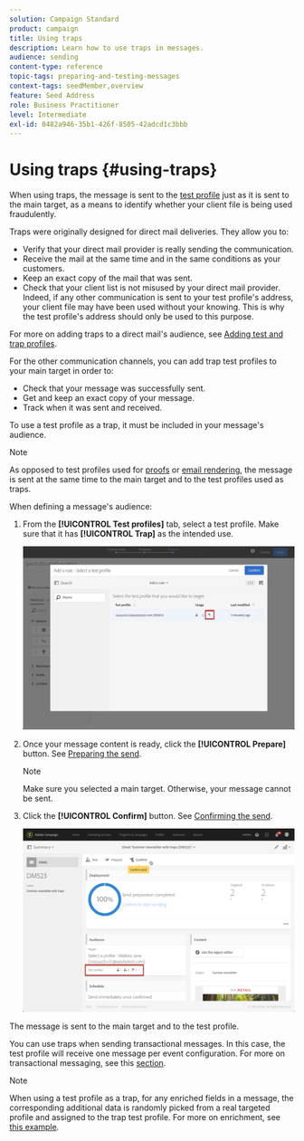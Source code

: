 ```yaml
---
solution: Campaign Standard
product: campaign
title: Using traps
description: Learn how to use traps in messages.
audience: sending
content-type: reference
topic-tags: preparing-and-testing-messages
context-tags: seedMember,overview
feature: Seed Address
role: Business Practitioner
level: Intermediate
exl-id: 0482a946-35b1-426f-8505-42adcd1c3bbb
---
```

# Using traps {#using-traps}

When using traps, the message is sent to the [test profile](../../audiences/using/managing-test-profiles.md) just as it is sent to the main target, as a means to identify whether your client file is being used fraudulently.

Traps were originally designed for direct mail deliveries. They allow you to:

* Verify that your direct mail provider is really sending the communication.
* Receive the mail at the same time and in the same conditions as your customers.
* Keep an exact copy of the mail that was sent.
* Check that your client list is not misused by your direct mail provider. Indeed, if any other communication is sent to your test profile's address, your client file may have been used without your knowing. This is why the test profile's address should only be used to this purpose.

 For more on adding traps to a direct mail's audience, see [Adding test and trap profiles](../../channels/using/defining-the-direct-mail-audience.md#adding-test-and-trap-profiles).

For the other communication channels, you can add trap test profiles to your main target in order to:

* Check that your message was successfully sent.
* Get and keep an exact copy of your message.
* Track when it was sent and received.

To use a test profile as a trap, it must be included in your message's audience.

>[!NOTE]
>
>As opposed to test profiles used for [proofs](../../sending/using/sending-proofs.md) or [email rendering](../../sending/using/email-rendering.md), the message is sent at the same time to the main target and to the test profiles used as traps.

When defining a message's audience:

1. From the **[!UICONTROL Test profiles]** tab, select a test profile. Make sure that it has **[!UICONTROL Trap]** as the intended use.

   ![](assets/trap_select.png)

1. Once your message content is ready, click the **[!UICONTROL Prepare]** button. See [Preparing the send](../../sending/using/preparing-the-send.md).
   >[!NOTE]
   >
   >Make sure you selected a main target. Otherwise, your message cannot be sent.

1. Click the **[!UICONTROL Confirm]** button. See [Confirming the send](../../sending/using/confirming-the-send.md).

   ![](assets/trap_confirm.png)

The message is sent to the main target and to the test profile.

You can use traps when sending transactional messages. In this case, the test profile will receive one message per event configuration. For more on transactional messaging, see this [section](../../channels/using/getting-started-with-transactional-msg.md).

>[!NOTE]
>
>When using a test profile as a trap, for any enriched fields in a message, the corresponding additional data is randomly picked from a real targeted profile and assigned to the trap test profile. For more on enrichment, see [this example](../../automating/using/enriching-profile-data-file.md).
